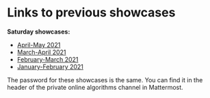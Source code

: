 # Links to previous showcases

**Saturday showcases:**

- [April-May 2021](https://vimeo.com/showcase/8346933)
- [March-April 2021](https://vimeo.com/showcase/8242875)
- [February-March 2021](https://vimeo.com/showcase/8158766)
- [January-February 2021](https://vimeo.com/showcase/8242857)

The password for these showcases is the same.  You can find it in the header of the private online algorithms channel in Mattermost.